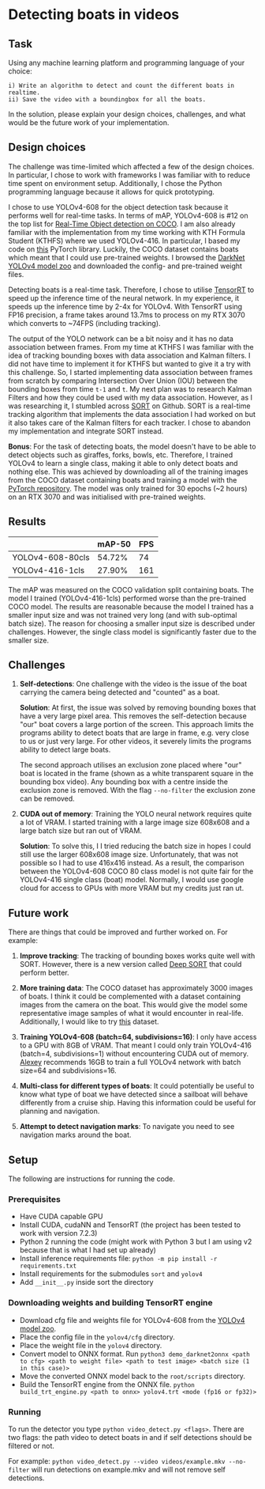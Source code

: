 # Detecting boats in videos

## Task
Using any machine learning platform and programming language of your choice:

    i) Write an algorithm to detect and count the different boats in realtime.
    ii) Save the video with a boundingbox for all the boats.

In the solution, please explain your design choices, challenges, and what would be the future work of your implementation.

## Design choices
The challenge was time-limited which affected a few of the design choices. In particular, I chose to work with frameworks I was familiar with to reduce time spent on environment setup. Additionally, I chose the Python programming language because it allows for quick prototyping. 

I chose to use YOLOv4-608 for the object detection task because it performs well for real-time tasks. In terms of mAP, YOLOv4-608 is #12 on the top list for [Real-Time Object detection on COCO](https://paperswithcode.com/sota/real-time-object-detection-on-coco). I am also already familiar with the implementation from my time working with KTH Formula Student (KTHFS) where we used YOLOv4-416. In particular, I based my code on [this](https://github.com/Tianxiaomo/pytorch-YOLOv4) PyTorch library. Luckily, the COCO dataset contains boats which meant that I could use pre-trained weights. I browsed the [DarkNet YOLOv4 model zoo](https://github.com/AlexeyAB/darknet/wiki/YOLOv4-model-zoo) and downloaded the config- and pre-trained weight files. 

Detecting boats is a real-time task. Therefore, I chose to utilise [TensorRT](https://developer.nvidia.com/tensorrt) to speed up the inference time of the neural network. In my experience, it speeds up the inference time by 2-4x for YOLOv4. With TensorRT using FP16 precision, a frame takes around 13.7ms to process on my RTX 3070 which converts to ~74FPS (including tracking). 

The output of the YOLO network can be a bit noisy and it has no data association between frames. From my time at KTHFS I was familiar with the idea of tracking bounding boxes with data association and Kalman filters. I did not have time to implement it for KTHFS but wanted to give it a try with this challenge. So, I started implementing data association between frames from scratch by comparing Intersection Over Union (IOU) between the bounding boxes from time `t-1` and `t`. My next plan was to research Kalman Filters and how they could be used with my data association. However, as I was researching it, I stumbled across [SORT](https://github.com/abewley/sort) on Github. SORT is a real-time tracking algorithm that implements the data association I had worked on but it also takes care of the Kalman filters for each tracker. I chose to abandon my implementation and integrate SORT instead. 

**Bonus**: For the task of detecting boats, the model doesn't have to be able to detect objects such as giraffes, forks, bowls, etc. Therefore, I trained YOLOv4 to learn a single class, making it able to only detect boats and nothing else. This was achieved by downloading all of the training images from the COCO dataset containing boats and training a model with the [PyTorch repository](https://github.com/Tianxiaomo/pytorch-YOLOv4). The model was only trained for 30 epochs (~2 hours) on an RTX 3070 and was initialised with pre-trained weights. 

## Results
|                  | mAP-50 | FPS |
|------------------|--------|-----|
| YOLOv4-608-80cls | 54.72% | 74  |
| YOLOv4-416-1cls  | 27.90% | 161 |

The mAP was measured on the COCO validation split containing boats. The model I trained (YOLOv4-416-1cls) performed worse than the pre-trained COCO model. The results are reasonable because the model I trained has a smaller input size and was not trained very long (and with sub-optimal batch size). The reason for choosing a smaller input size is described under challenges. However, the single class model is significantly faster due to the smaller size. 

## Challenges
1. **Self-detections**: One challenge with the video is the issue of the boat carrying the camera being detected and "counted" as a boat.

    **Solution**: At first, the issue was solved by removing bounding boxes that have a very large pixel area. This removes the self-detection because "our" boat covers a large portion of the screen. This approach limits the programs ability to detect boats that are large in frame, e.g. very close to us or just very large. For other videos, it severely limits the programs ability to detect large boats. 

    The second approach utilises an exclusion zone placed where "our" boat is located in the frame (shown as a white transparent square in the bounding box video). Any bounding box with a centre inside the exclusion zone is removed. With the flag `--no-filter` the exclusion zone can be removed.

2. **CUDA out of memory**: Training the YOLO neural network requires quite a lot of VRAM. I started training with a large image size 608x608 and a large batch size but ran out of VRAM.

    **Solution**: To solve this, I I tried reducing the batch size in hopes I could still use the larger 608x608 image size. Unfortunately, that was not possible so I had to use 416x416 instead. As a result, the comparison between the YOLOv4-608 COCO 80 class model is not quite fair for the YOLOv4-416 single class (boat) model. Normally, I would use google cloud for access to GPUs with more VRAM but my credits just ran ut.  

## Future work
There are things that could be improved and further worked on. For example:

1. **Improve tracking**: The tracking of bounding boxes works quite well with SORT. However, there is a new version called [Deep SORT](https://github.com/nwojke/deep_sort) that could perform better. 

2. **More training data**: The COCO dataset has approximately 3000 images of boats. I think it could be complemented with a dataset containing images from the camera on the boat. This would give the model some representative image samples of what it would encounter in real-life. Additionally, I would like to try [this](https://www.kaggle.com/clorichel/boat-types-recognition/version/1) dataset.

3. **Training YOLOv4-608 (batch=64, subdivisions=16)**: I only have access to a GPU with 8GB of VRAM. That meant I could only train YOLOv4-416 (batch=4, subdivisions=1) without encountering CUDA out of memory. [Alexey](https://github.com/AlexeyAB/darknet/wiki/YOLOv4-model-zoo) recommends 16GB to train a full YOLOv4 network with batch size=64 and subdivisions=16. 

4. **Multi-class for different types of boats**: It could potentially be useful to know what type of boat we have detected since a sailboat will behave differently from a cruise ship. Having this information could be useful for planning and navigation.

5. **Attempt to detect navigation marks**: To navigate you need to see navigation marks around the boat. 


## Setup
The following are instructions for running the code. 

### Prerequisites
- Have CUDA capable GPU
- Install CUDA, cudaNN and TensorRT (the project has been tested to work with version 7.2.3)
- Python 2 running the code (might work with Python 3 but I am using v2 because that is what I had set up already)
- Install inference requirements file: `python -m pip install -r requirements.txt`
- Install requirements for the submodules `sort` and `yolov4`
- Add `__init__.py` inside sort the directory

### Downloading weights and building TensorRT engine
- Download cfg file and weights file for YOLOv4-608 from the [YOLOv4 model zoo](https://github.com/AlexeyAB/darknet/wiki/YOLOv4-model-zoo).
- Place the config file in the `yolov4/cfg` directory.
- Place the weight file in the `yolov4` directory. 
- Convert model to ONNX format. Run `python3 demo_darknet2onnx <path to cfg> <path to weight file> <path to test image> <batch size (1 in this case)>`
- Move the converted ONNX model back to the `root/scripts` directory.
- Build the TensorRT engine from the ONNX file. `python build_trt_engine.py <path to onnx> yolov4.trt <mode (fp16 or fp32)>`

### Running

To run the detector you type `python video_detect.py <flags>`. There are two flags: the path video to detect boats in and if self detections should be filtered or not.

For example: `python video_detect.py --video videos/example.mkv --no-filter` will run detections on example.mkv and will not remove self detections. 

